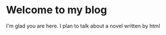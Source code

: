 <h1> Welcome to my blog</h1>

<p>I'm glad you are here. I plan to talk about a novel written by html</p> 
